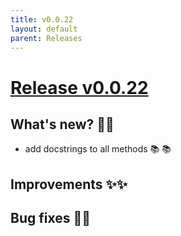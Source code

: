 ```yaml
---
title: v0.0.22
layout: default
parent: Releases
---
```


# __[Release v0.0.22](https://github.com/paucablop/chemotools/releases/tag/v0.0.22)__

## __What's new? 🎉🎉__

- add docstrings to all methods 📚 📚 

## __Improvements ✨✨__

## __Bug fixes 🐛🐛__



